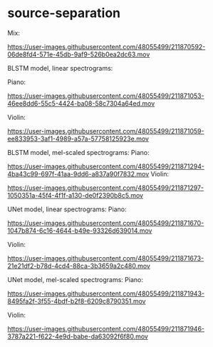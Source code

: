 # source-separation

Mix:

https://user-images.githubusercontent.com/48055499/211870592-06de8fd4-571e-45db-9af9-526b0ea2dc63.mov


BLSTM model, linear spectrograms:

Piano:

https://user-images.githubusercontent.com/48055499/211871053-46ee8dd6-55c5-4424-ba08-58c7304a64ed.mov

Violin:

https://user-images.githubusercontent.com/48055499/211871059-ee833953-3af1-4989-a57a-57758125923e.mov


BLSTM model, mel-scaled spectrograms:
Piano:

https://user-images.githubusercontent.com/48055499/211871294-4ba43c99-697f-41aa-9dd6-a837a90f7832.mov
Violin:

https://user-images.githubusercontent.com/48055499/211871297-1050351a-45f4-4f1f-a130-de0f2390b8c5.mov


UNet model, linear spectrograms:
Piano:

https://user-images.githubusercontent.com/48055499/211871670-1047b874-6c16-4644-b49e-93326d639014.mov

Violin:

https://user-images.githubusercontent.com/48055499/211871673-21e21df2-b78d-4cd4-88ca-3b3659a2c480.mov


UNet model, mel-scaled spectrograms:
Piano:

https://user-images.githubusercontent.com/48055499/211871943-8495fa2f-3f55-4bdf-b2f8-6209c8790351.mov

Violin:

https://user-images.githubusercontent.com/48055499/211871946-3787a221-f622-4e9d-babe-da63092f6f80.mov
